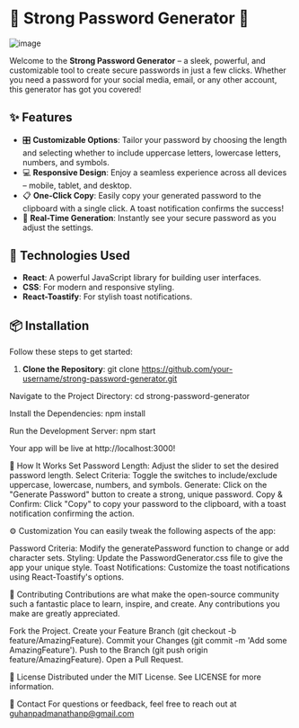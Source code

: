 # 🌟 Strong Password Generator 🌟

![image](https://github.com/user-attachments/assets/918c3f5e-fd56-44a9-8e70-21152f7ab61f)

Welcome to the **Strong Password Generator** – a sleek, powerful, and customizable tool to create secure passwords in just a few clicks. Whether you need a password for your social media, email, or any other account, this generator has got you covered!

## ✨ Features

- 🎛 **Customizable Options**: Tailor your password by choosing the length and selecting whether to include uppercase letters, lowercase letters, numbers, and symbols.
- 💻 **Responsive Design**: Enjoy a seamless experience across all devices – mobile, tablet, and desktop.
- 📋 **One-Click Copy**: Easily copy your generated password to the clipboard with a single click. A toast notification confirms the success!
- 🚀 **Real-Time Generation**: Instantly see your secure password as you adjust the settings.

## 🚧 Technologies Used

- **React**: A powerful JavaScript library for building user interfaces.
- **CSS**: For modern and responsive styling.
- **React-Toastify**: For stylish toast notifications.

## 📦 Installation

Follow these steps to get started:

1. **Clone the Repository**:
   git clone https://github.com/your-username/strong-password-generator.git
   
Navigate to the Project Directory:
cd strong-password-generator

Install the Dependencies:
npm install

Run the Development Server:
npm start

Your app will be live at http://localhost:3000!

🎨 How It Works
Set Password Length: Adjust the slider to set the desired password length.
Select Criteria: Toggle the switches to include/exclude uppercase, lowercase, numbers, and symbols.
Generate: Click on the "Generate Password" button to create a strong, unique password.
Copy & Confirm: Click "Copy" to copy your password to the clipboard, with a toast notification confirming the action.

⚙️ Customization
You can easily tweak the following aspects of the app:

Password Criteria: Modify the generatePassword function to change or add character sets.
Styling: Update the PasswordGenerator.css file to give the app your unique style.
Toast Notifications: Customize the toast notifications using React-Toastify's options.

🎁 Contributing
Contributions are what make the open-source community such a fantastic place to learn, inspire, and create. Any contributions you make are greatly appreciated.

Fork the Project.
Create your Feature Branch (git checkout -b feature/AmazingFeature).
Commit your Changes (git commit -m 'Add some AmazingFeature').
Push to the Branch (git push origin feature/AmazingFeature).
Open a Pull Request.

📄 License
Distributed under the MIT License. See LICENSE for more information.

💬 Contact
For questions or feedback, feel free to reach out at guhanpadmanathanp@gmail.com
